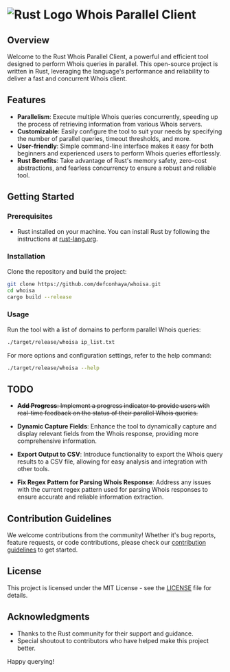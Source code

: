 # ![Rust Logo](https://www.rust-lang.org/static/images/rust-logo-blk.svg) Whois Parallel Client

## Overview

Welcome to the Rust Whois Parallel Client, a powerful and efficient tool designed to perform Whois queries in parallel. This open-source project is written in Rust, leveraging the language's performance and reliability to deliver a fast and concurrent Whois client.

## Features

- **Parallelism**: Execute multiple Whois queries concurrently, speeding up the process of retrieving information from various Whois servers.
- **Customizable**: Easily configure the tool to suit your needs by specifying the number of parallel queries, timeout thresholds, and more.
- **User-friendly**: Simple command-line interface makes it easy for both beginners and experienced users to perform Whois queries effortlessly.
- **Rust Benefits**: Take advantage of Rust's memory safety, zero-cost abstractions, and fearless concurrency to ensure a robust and reliable tool.

## Getting Started

### Prerequisites

- Rust installed on your machine. You can install Rust by following the instructions at [rust-lang.org](https://www.rust-lang.org/).

### Installation

Clone the repository and build the project:

```bash
git clone https://github.com/defconhaya/whoisa.git
cd whoisa
cargo build --release
```

### Usage

Run the tool with a list of domains to perform parallel Whois queries:

```bash
./target/release/whoisa ip_list.txt
```

For more options and configuration settings, refer to the help command:

```bash
./target/release/whoisa --help
```

## TODO

- ~~**Add Progress**: Implement a progress indicator to provide users with real-time feedback on the status of their parallel Whois queries.~~
  
- **Dynamic Capture Fields**: Enhance the tool to dynamically capture and display relevant fields from the Whois response, providing more comprehensive information.

- **Export Output to CSV**: Introduce functionality to export the Whois query results to a CSV file, allowing for easy analysis and integration with other tools.

- **Fix Regex Pattern for Parsing Whois Response**: Address any issues with the current regex pattern used for parsing Whois responses to ensure accurate and reliable information extraction.


## Contribution Guidelines

We welcome contributions from the community! Whether it's bug reports, feature requests, or code contributions, please check our [contribution guidelines](CONTRIBUTING.md) to get started.

## License

This project is licensed under the MIT License - see the [LICENSE](LICENSE.md) file for details.

## Acknowledgments

- Thanks to the Rust community for their support and guidance.
- Special shoutout to contributors who have helped make this project better.

Happy querying!